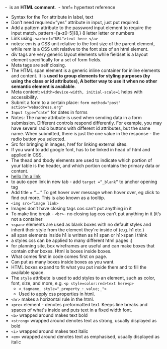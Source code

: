  - <!--  --> is an **HTML comment**.
 - href= hypertext reference
- Syntax for the For attribute in label, <label for = “”> text </label>
- Don’t need required=”yes” attribute in input, just put required. 
- Add a pattern attribute to the password input element to require the input match. pattern=[a-z0-5]{8,} 8 letter letter or numbers
- Link using: ```<a>href="URL">text here </a>```
- notes: em is a CSS unit relative to the font size of the parent element, while rem is a CSS unit relative to the font size of an html element. 
- div tags are very generic layout elements while fieldset is a layout element specifically for a set of form fields.
- Meta tags are self closing. 
- The HTML span element is a generic inline container for inline elements and content. It is **used to group elements for styling purposes (by using the class or id attributes), A better way to use it when no other semantic element is available**.
- Meta content: ```width=device-width, initial-scale=1``` helps with accessibility.
- Submit a form to a certain place: ```form method="post" action="webaddress.org"```
- ```Input type=”date”``` for dates in forms
- Notes: The name attribute is used when sending data in a form submission. Different controls respond differently. For example, you may have several radio buttons with different id attributes, but the same name. When submitted, there is just the one value in the response - the radio button you selected.
- Src for bringing in images, href for linking external sites. 
- If you want to add google font, has to be linked in head of html and applied in CSS. 
- The thead and tbody elements are used to indicate which portion of your table is the header, and which portion contains the primary data or content.
- <a href=“www.google.com”>hello I’m a link</a>
- to auto open link in new tab - add ```target =“_blank”``` to anchor opening tag 
- Add title = “….” To get hover over message when hover over, eg click to find out more. This is also known as a tooltip.
- ``<img src=“image link>`` 
- Images don’t have closing tags cos can’t put anything in it 
- To make line break - ``<br>``- no closing tag cos can’t put anything in it (it’s not a container
- ``<span>`` elements are used as blank boxes with no default styles and inherit their style from the 
element they're inside of (e.g. h1 etc.)
- all span elements inside h1 is written as h1 span or h1>span i think
- a styles.css can be applied to many different html pages :) 
- for planning site, box wireframes are useful and can make boxes that contain other boxes. Html is boxes inside boxes. 
- What comes first in code comes first on page. 
- Can put as many boxes inside boxes as you want. 
- HTML boxes expand to fit what you put inside them and to fill the available space. 
- The `style` attribute is used to add styles to an element, such as color, font, size, and more, e.g. ```<p style=color:red>text here<p>```
	- ``<_tagname_ style="_property_:_value;_">``
	- Used to apply css properties in html. 
- ``<hr>`` makes a horizontal rule in the html.
- ```<pre>``` element - denotes preformatted text. Keeps line breaks and spaces of what's inside and puts text in a fixed width font. 
- ``<b>`` wrapped around makes text bold
- ``<strong>`` wrapped around denotes text as strong, usually displayed as bold
- ``<i>`` wrapped around makes text italic
- ``<em>`` wrapped around denotes text as emphasised, usually displayed as italic


